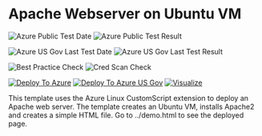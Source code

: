 # Apache Webserver on Ubuntu VM

![Azure Public Test Date](https://azurequickstartsservice.blob.core.windows.net/badges/apache2-on-ubuntu-vm/PublicLastTestDate.svg)
![Azure Public Test Result](https://azurequickstartsservice.blob.core.windows.net/badges/apache2-on-ubuntu-vm/PublicDeployment.svg)

![Azure US Gov Last Test Date](https://azurequickstartsservice.blob.core.windows.net/badges/apache2-on-ubuntu-vm/FairfaxLastTestDate.svg)
![Azure US Gov Last Test Result](https://azurequickstartsservice.blob.core.windows.net/badges/apache2-on-ubuntu-vm/FairfaxDeployment.svg)

![Best Practice Check](https://azurequickstartsservice.blob.core.windows.net/badges/apache2-on-ubuntu-vm/BestPracticeResult.svg)
![Cred Scan Check](https://azurequickstartsservice.blob.core.windows.net/badges/apache2-on-ubuntu-vm/CredScanResult.svg)

[![Deploy To Azure](https://raw.githubusercontent.com/fathym-it/azure-quickstart-templates/master/1-CONTRIBUTION-GUIDE/images/deploytoazure.svg?sanitize=true)](https://portal.azure.com/#create/Microsoft.Template/uri/https%3A%2F%2Fraw.githubusercontent.com%2Ffathym-it%2Fazure-quickstart-templates%2Fmaster%2Fapache2-on-ubuntu-vm%2Fazuredeploy.json)
[![Deploy To Azure US Gov](https://raw.githubusercontent.com/fathym-it/azure-quickstart-templates/master/1-CONTRIBUTION-GUIDE/images/deploytoazuregov.svg?sanitize=true)](https://portal.azure.us/#create/Microsoft.Template/uri/https%3A%2F%2Fraw.githubusercontent.com%2Ffathym-it%2Fazure-quickstart-templates%2Fmaster%2Fapache2-on-ubuntu-vm%2Fazuredeploy.json)
[![Visualize](https://raw.githubusercontent.com/fathym-it/azure-quickstart-templates/master/1-CONTRIBUTION-GUIDE/images/visualizebutton.svg?sanitize=true)](http://armviz.io/#/?load=https%3A%2F%2Fraw.githubusercontent.com%2Ffathym-it%2Fazure-quickstart-templates%2Fmaster%2Fapache2-on-ubuntu-vm%2Fazuredeploy.json)

This template uses the Azure Linux CustomScript extension to deploy an Apache web server. The template creates an Ubuntu VM, installs Apache2 and creates a simple HTML file. Go to ../demo.html to see the deployed page.